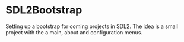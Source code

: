 # SDL2Bootstrap

Setting up a bootstrap for coming projects in SDL2. The idea is a small project 
with the a main, about and configuration menus. 